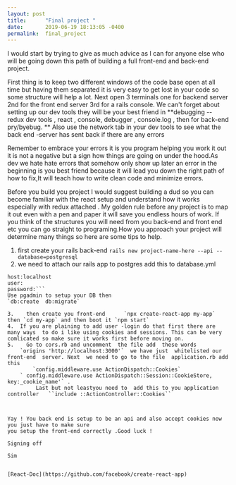 ```yaml
---
layout: post
title:      "Final project "
date:       2019-06-19 18:13:05 -0400
permalink:  final_project
---
```


 I would start by trying to give as much advice as  I can for anyone else who will be going down this path of building a full front-end and back-end project.

First thing is to keep two different  windows of the code base open at all time but having them separated it is very easy to get lost in your code so some structure will help a lot. Next open 
  3 terminals  one for backend server  2nd for the front end server 3rd for a rails console.
We can't forget about setting up our dev tools they will be your best friend in   **debugging -- redux dev tools , react , console, debugger , console.log , then for back-end  pry/byebug. **  Also use the network tab in your dev tools to see what the back end -server has sent back if there are any errors 

Remember to  embrace your errors it is you program helping you work it out  it is not a negative but a sign how things are going on under the hood.As dev we hate hate errors that somehow only show up later  an error in the beginning is you best friend because it will lead you down the right path of how to fix,It will teach how to write clean code and minimize errors. 

 Before you build you project I would suggest  building  a dud so you can become familiar with the react setup and understand how it works especially with redux attached . My golden rule before any project is to map it out even with a pen and paper it will save you endless hours of work.  If  you  think of the structures you will need from you back-end and front end etc you can go straight to programing.How you approach your project will determine many things so here are some tips to help.


1.  first create your rails back-end `rails new project-name-here --api --database=postgresql` 
2.  we need to attach our rails app to postgres add this to  database.yml  
```database: your app
host:localhost 
user: 
password:```
Use pgadmin to setup your DB then  
`db:create  db:migrate`
 
3.    then create you front-end      `npx create-react-app my-app` then `cd my-app` and then boot it `npm start`
4.  If you are plaining to add user -login do that first there are many ways  to do i like using cookies and sessions. This can be very comlicated so make sure it works first before moving on.
5.    Go to cors.rb and uncomment  the file add  these words
    `origins 'http://localhost:3000'`  we have just  whitelisted our front-end  server. Next  we need to go to the file  application.rb add this 
		`config.middleware.use ActionDispatch::Cookies`
    ` config.middleware.use ActionDispatch::Session::CookieStore, key:_cookie_name'` .
		 Last but not leastyou need to  add this to you application controller   ``include ::ActionController::Cookies``

		 
	
Yay ! You back end is setup to be an api and also accept cookies now you just have to make sure
you setup the front-end correctly .Good luck !

Signing off 

Sim


[React-Doc](https://github.com/facebook/create-react-app)

		 

   
